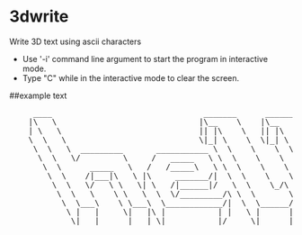 # 3dwrite
Write 3D text using ascii characters

- Use '-i' command line argument to start the program in interactive mode.
- Type "C" while in the interactive mode to clear the screen.

##example text

<pre>
     ____                                _______      _______     
    |\   \                              |\__    \    |\__    \    
    | \   \                             || |\    \   || |\    \   
    \  \   \                            \|_| \    \  \|_| \    \  
     \  \   \  _________       ___________ \  \    \    \  \    \           ___________
      \  \   \/         \     /   _____   \ \  \    \    \  \    \         /   _____   \
       \  \      _____   \   /   /_____\   \ \  \    \    \  \    \       /   /|___|\   \
        \  \    /|___|\   \ |\     _______/|  \  \    \    \  \    \     |\   \/    \\   \
         \  \   \/   \ \   \| \   /|______|/   \  \    \_/\ \  \    \_/\ | \   \_____V    \
          \  \   \    \ \   \  \  \/_________/\ \  \       \ \  \       \\  \             /|
           \  \___\    \ \___\  \____________/|  \  \______/| \  \______/|\  \___________/ |
            \ |   |     \|   |\ |           | |   \ |      ||  \ |      || \ |          | /
             \|___|      |___| \|___________|/     \|______|/   \|______|/  \|__________|/
</pre>
